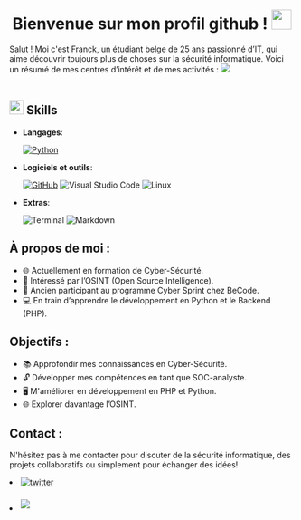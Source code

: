 <h1 align="center"><b> Bienvenue sur mon profil github ! </b><img src="https://media.giphy.com/media/hvRJCLFzcasrR4ia7z/giphy.gif" width="35"></h1>

Salut ! Moi c'est Franck, un étudiant belge de 25 ans passionné d’IT, qui aime découvrir toujours plus de choses sur la sécurité informatique. Voici un résumé de mes centres d’intérêt et de mes activités :
<img src="https://user-images.githubusercontent.com/73097560/115834477-dbab4500-a447-11eb-908a-139a6edaec5c.gif"><br><br>

## <img src="https://media2.giphy.com/media/QssGEmpkyEOhBCb7e1/giphy.gif?cid=ecf05e47a0n3gi1bfqntqmob8g9aid1oyj2wr3ds3mg700bl&rid=giphy.gif" width ="25"><b> Skills</b>

<p align="center">

- **Langages**:
    
    [![Python](https://img.shields.io/badge/Python%20-%230066FF.svg?style=for-the-badge&logo=python&logoColor=%FC624)](https://www.python.org/)

- **Logiciels et outils**:

    [![GitHub](https://img.shields.io/badge/github-%23FF4500.svg?style=for-the-badge&logo=github&logoColor=white)](https://github.com/)
    ![Visual Studio Code](https://img.shields.io/badge/Visual%20Studio%20Code-0078d7.svg?style=for-the-badge&logo=visual-studio-code&logoColor=white)
    ![Linux](https://img.shields.io/badge/Linux-FCC624?style=for-the-badge&logo=linux&logoColor=black) 


- **Extras**:

    ![Terminal](https://img.shields.io/badge/Terminal-%23054020?style=for-the-badge&logo=gnu-bash&logoColor=white)
    ![Markdown](https://img.shields.io/badge/markdown-%23000000.svg?style=for-the-badge&logo=markdown&logoColor=white)   

## À propos de moi :

- 🌐 Actuellement en formation de Cyber-Sécurité.
- 👀 Intéressé par l’OSINT (Open Source Intelligence).
- 💼 Ancien participant au programme Cyber Sprint chez BeCode.
- 💻 En train d’apprendre le développement en Python et le Backend (PHP).

## Objectifs :

- 📚 Approfondir mes connaissances en Cyber-Sécurité.
- 🔓 Développer mes compétences en tant que SOC-analyste.
- 🖥️ M'améliorer en développement en PHP et Python.
- 🌐 Explorer davantage l’OSINT.

## **Contact :**

N'hésitez pas à me contacter pour discuter de la sécurité informatique, des projets collaboratifs ou simplement pour échanger des idées!

<li>
<a href="https://twitter.com/TatakiPesto" target="_blank">
<img src="https://img.shields.io/badge/twitter:  TatakiPesto-%2300acee.svg?color=1DA1F2&style=for-the-badge&logo=twitter&logoColor=white" alt=twitter style="margin-bottom: 5px;"/>
</a>
</li>

<br>

<li>
<a href="mailto:franck.zeghers@proton.me" target="_blank">
<img src="https://img.shields.io/badge/gmail:  FranckZeghers-%23EA4335.svg?style=for-the-badge&logo=gmail&logoColor=white" t=mail style="margin-bottom: 5px;" />
</a>
</li>
